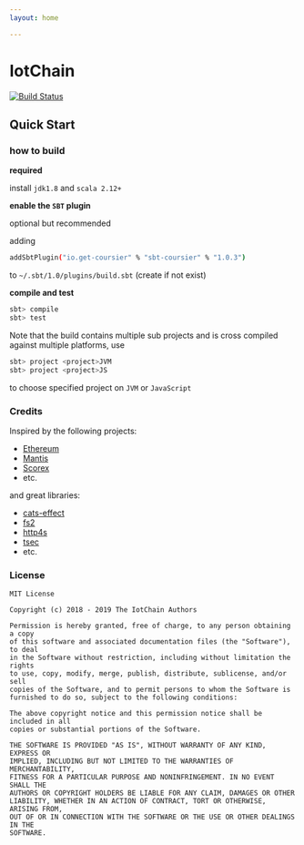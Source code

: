 ```yaml
---
layout: home

---
```


# IotChain
[![Build Status](https://travis-ci.com/iot-block/iotchain.svg?branch=master)](https://travis-ci.com/iot-block/iotchain)


## Quick Start

### how to build
**required**

install `jdk1.8` and `scala 2.12+`

**enable the `SBT` plugin** 

optional but recommended

adding
```bash
addSbtPlugin("io.get-coursier" % "sbt-coursier" % "1.0.3")
```
to `~/.sbt/1.0/plugins/build.sbt` (create if not exist)  

**compile and test**
```bash
sbt> compile
sbt> test 
```

Note that the build contains multiple sub projects and is cross compiled against multiple platforms, use

```bash
sbt> project <project>JVM
sbt> project <project>JS
```
to choose specified project on `JVM` or `JavaScript`

### Credits

Inspired by the following projects:
- [Ethereum](https://github.com/ethereum/go-ethereum)
- [Mantis](https://github.com/input-output-hk/mantis)
- [Scorex](https://github.com/ScorexFoundation/Scorex)
- etc.

and great libraries:
- [cats-effect](https://github.com/typelevel/cats-effect)
- [fs2](https://github.com/functional-streams-for-scala/fs2)
- [http4s](https://github.com/http4s/http4s)
- [tsec](https://github.com/jmcardon/tsec)
- etc.

### License
```
MIT License

Copyright (c) 2018 - 2019 The IotChain Authors

Permission is hereby granted, free of charge, to any person obtaining a copy
of this software and associated documentation files (the "Software"), to deal
in the Software without restriction, including without limitation the rights
to use, copy, modify, merge, publish, distribute, sublicense, and/or sell
copies of the Software, and to permit persons to whom the Software is
furnished to do so, subject to the following conditions:

The above copyright notice and this permission notice shall be included in all
copies or substantial portions of the Software.

THE SOFTWARE IS PROVIDED "AS IS", WITHOUT WARRANTY OF ANY KIND, EXPRESS OR
IMPLIED, INCLUDING BUT NOT LIMITED TO THE WARRANTIES OF MERCHANTABILITY,
FITNESS FOR A PARTICULAR PURPOSE AND NONINFRINGEMENT. IN NO EVENT SHALL THE
AUTHORS OR COPYRIGHT HOLDERS BE LIABLE FOR ANY CLAIM, DAMAGES OR OTHER
LIABILITY, WHETHER IN AN ACTION OF CONTRACT, TORT OR OTHERWISE, ARISING FROM,
OUT OF OR IN CONNECTION WITH THE SOFTWARE OR THE USE OR OTHER DEALINGS IN THE
SOFTWARE.
```
